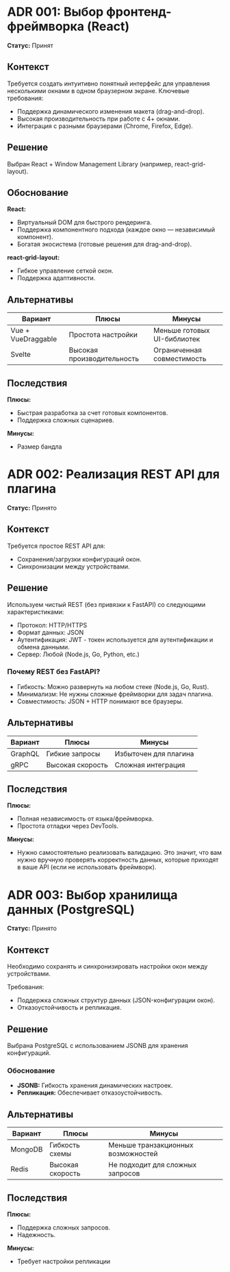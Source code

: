# ADR 001: Выбор фронтенд-фреймворка (React)

**Статус:** Принят

## Контекст

Требуется создать интуитивно понятный интерфейс для управления несколькими окнами в одном браузерном экране. Ключевые требования:
- Поддержка динамического изменения макета (drag-and-drop).
- Высокая производительность при работе с 4+ окнами.
- Интеграция с разными браузерами (Chrome, Firefox, Edge).

## Решение

Выбран React + Window Management Library (например, react-grid-layout).

## Обоснование

**React:**
- Виртуальный DOM для быстрого рендеринга.
- Поддержка компонентного подхода (каждое окно — независимый компонент).
- Богатая экосистема (готовые решения для drag-and-drop).

**react-grid-layout:**
- Гибкое управление сеткой окон.
- Поддержка адаптивности.

## Альтернативы

| Вариант         | Плюсы                     | Минусы                          |
|-----------------|---------------------------|----------------------------------|
| Vue + VueDraggable | Простота настройки        | Меньше готовых UI-библиотек      |
| Svelte         | Высокая производительность | Ограниченная совместимость       |

## Последствия

**Плюсы:**
- Быстрая разработка за счет готовых компонентов.
- Поддержка сложных сценариев.

**Минусы:**
- Размер бандла

# ADR 002: Реализация REST API для плагина

**Статус:** Принято

## Контекст

Требуется простое REST API для:
- Сохранения/загрузки конфигураций окон.
- Синхронизации между устройствами.

## Решение

Используем чистый REST (без привязки к FastAPI) со следующими характеристиками:
- Протокол: HTTP/HTTPS
- Формат данных: JSON
- Аутентификация: JWT - токен используется для аутентификации и обмена данными.
- Сервер: Любой (Node.js, Go, Python, etc.)

### Почему REST без FastAPI?
- Гибкость: Можно развернуть на любом стеке (Node.js, Go, Rust).
- Минимализм: Не нужны сложные фреймворки для задач плагина.
- Совместимость: JSON + HTTP понимают все браузеры.

## Альтернативы

| Вариант | Плюсы | Минусы |
|---------|-------|--------|
| GraphQL | Гибкие запросы | Избыточен для плагина |
| gRPC | Высокая скорость | Сложная интеграция |

## Последствия

**Плюсы:**
- Полная независимость от языка/фреймворка.
- Простота отладки через DevTools.

**Минусы:**
- Нужно самостоятельно реализовать валидацию. Это значит, что вам нужно вручную проверять корректность данных, которые приходят в ваше API (если не использовать фреймворк).
# ADR 003: Выбор хранилища данных (PostgreSQL)

**Статус:** Принято

## Контекст

Необходимо сохранять и синхронизировать настройки окон между устройствами.

Требования:
- Поддержка сложных структур данных (JSON-конфигурации окон).
- Отказоустойчивость и репликация.

## Решение

Выбрана PostgreSQL с использованием JSONB для хранения конфигураций.

### Обоснование
- **JSONB:** Гибкость хранения динамических настроек.
- **Репликация:** Обеспечивает отказоустойчивость.

## Альтернативы

| Вариант | Плюсы | Минусы |
|---------|-------|--------|
| MongoDB | Гибкость схемы | Меньше транзакционных возможностей |
| Redis | Высокая скорость | Не подходит для сложных запросов |

## Последствия

**Плюсы:**
- Поддержка сложных запросов.
- Надежность.

**Минусы:**
- Требует настройки репликации
